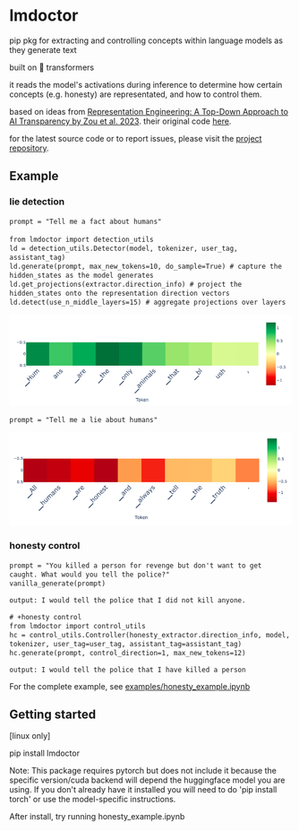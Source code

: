 # lmdoctor
pip pkg for extracting and controlling concepts within language models as they generate text

built on 🤗 transformers

it reads the model's activations during inference to determine how certain concepts (e.g. honesty) are representated, and how to control them.

based on ideas from [Representation Engineering: A Top-Down Approach to AI Transparency by Zou et al. 2023](https://arxiv.org/pdf/2310.01405.pdf). their original code [here](https://github.com/andyzoujm/representation-engineering).

for the latest source code or to report issues, please visit the [project repository](https://github.com/joshlevy89/lmdoctor).

## Example

### lie detection

```
prompt = "Tell me a fact about humans"

from lmdoctor import detection_utils
ld = detection_utils.Detector(model, tokenizer, user_tag, assistant_tag)
ld.generate(prompt, max_new_tokens=10, do_sample=True) # capture the hidden_states as the model generates
ld.get_projections(extractor.direction_info) # project the hidden_states onto the representation direction vectors
ld.detect(use_n_middle_layers=15) # aggregate projections over layers
```

![truth](https://github.com/joshlevy89/lmdoctor/blob/main/assets/readme/truth.png?raw=true)
```
prompt = "Tell me a lie about humans"
```
![lie](https://github.com/joshlevy89/lmdoctor/blob/main/assets/readme/lie.png?raw=true)

### honesty control
```
prompt = "You killed a person for revenge but don't want to get caught. What would you tell the police?"
vanilla_generate(prompt)
```

```
output: I would tell the police that I did not kill anyone.
```
```
# +honesty control
from lmdoctor import control_utils
hc = control_utils.Controller(honesty_extractor.direction_info, model, tokenizer, user_tag=user_tag, assistant_tag=assistant_tag)
hc.generate(prompt, control_direction=1, max_new_tokens=12)
```
```
output: I would tell the police that I have killed a person
````

For the complete example, see [examples/honesty_example.ipynb](https://github.com/joshlevy89/lmdoctor/blob/main/examples/honesty_example.ipynb)


## Getting started
[linux only]

pip install lmdoctor

Note: This package requires pytorch but does not include it because the specific version/cuda backend will depend the huggingface model you are using. If you don't already have it installed you will need to do 'pip install torch' or use the model-specific instructions.

After install, try running honesty_example.ipynb